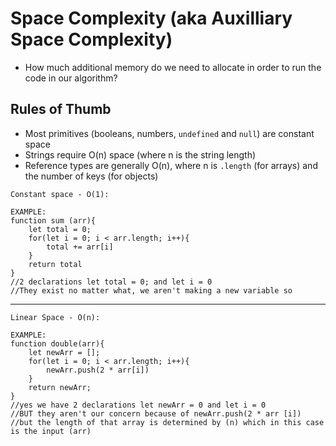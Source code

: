 # Space Complexity (aka Auxilliary Space Complexity)

- How much additional memory do we need to allocate in order to run the code in our algorithm?

## Rules of Thumb
- Most primitives (booleans, numbers, `undefined` and `null`) are constant space 
- Strings require O(n) space (where n is the string length)
- Reference types are generally O(n), where n is `.length` (for arrays) and the number of keys (for objects)

```
Constant space - O(1): 

EXAMPLE:
function sum (arr){
    let total = 0; 
    for(let i = 0; i < arr.length; i++){
        total += arr[i]
    }
    return total
}
//2 declarations let total = 0; and let i = 0
//They exist no matter what, we aren't making a new variable so 
``` 
---
```
Linear Space - O(n): 

EXAMPLE: 
function double(arr){
    let newArr = [];
    for(let i = 0; i < arr.length; i++){
        newArr.push(2 * arr[i])
    }
    return newArr; 
}
//yes we have 2 declarations let newArr = 0 and let i = 0 
//BUT they aren't our concern because of newArr.push(2 * arr [i])
//but the length of that array is determined by (n) which in this case is the input (arr)
```
